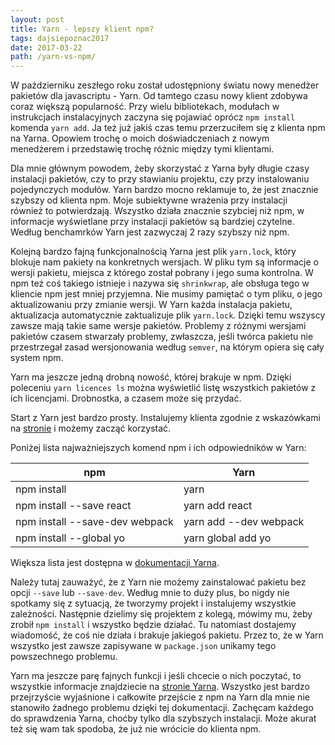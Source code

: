 ```yaml
---
layout: post
title: Yarn - lepszy klient npm?
tags: dajsiepoznac2017
date: 2017-03-22
path: /yarn-vs-npm/
---
```


W październiku zeszłego roku został udostępniony światu nowy menedżer pakietów dla javascriptu - Yarn. Od tamtego czasu nowy klient zdobywa coraz większą popularność. Przy wielu bibliotekach, modułach w instrukcjach instalacyjnych zaczyna się pojawiać oprócz `npm install` komenda `yarn add`. Ja też już jakiś czas temu przerzuciłem się z klienta npm na Yarna. Opowiem trochę o moich doświadczeniach z nowym menedżerem i przedstawię trochę różnic między tymi klientami.

<!--more-->

Dla mnie głównym powodem, żeby skorzystać z Yarna były długie czasy instalacji pakietów, czy to przy stawianiu projektu, czy przy instalowaniu pojedynczych modułów. Yarn bardzo mocno reklamuje to, że jest znacznie szybszy od klienta npm. Moje subiektywne wrażenia przy instalacji również to potwierdzają. Wszystko działa znacznie szybciej niż npm, w informacje wyświetlane przy instalacji pakietów są bardziej czytelne. Według benchamrków Yarn jest zazwyczaj 2 razy szybszy niż npm.

Kolejną bardzo fajną funkcjonalnością Yarna jest plik `yarn.lock`, który blokuje nam pakiety na konkretnych wersjach. W pliku tym są informacje o wersji pakietu, miejsca z którego został pobrany i jego suma kontrolna. W npm też coś takiego istnieje i nazywa się `shrinkwrap`, ale obsługa tego w kliencie npm jest mniej przyjemna. Nie musimy pamiętać o tym pliku, o jego aktualizowaniu przy zmianie wersji. W Yarn każda instalacja pakietu, aktualizacja automatycznie zaktualizuje plik `yarn.lock`. Dzięki temu wszyscy zawsze mają takie same wersje pakietów. Problemy z różnymi wersjami pakietów czasem stwarzały problemy, zwłaszcza, jeśli twórca pakietu nie przestrzegał zasad wersjonowania według `semver`, na którym opiera się cały system npm.

Yarn ma jeszcze jedną drobną nowość, której brakuje w npm. Dzięki poleceniu `yarn licences ls` można wyświetlić listę wszystkich pakietów z ich licencjami. Drobnostka, a czasem może się przydać.

Start z Yarn jest bardzo prosty. Instalujemy klienta zgodnie z wskazówkami na [stronie](https://yarnpkg.com/en/docs/install) i możemy zacząć korzystać.

Poniżej lista najważniejszych komend npm i ich odpowiedników w Yarn:

| npm                            | Yarn                   |
|--------------------------------|------------------------|
| npm install                    | yarn                   |
| npm install --save react       | yarn add react         |
| npm install --save-dev webpack | yarn add --dev webpack |
| npm install --global yo        | yarn global add yo     |

Większa lista jest dostępna w [dokumentacji Yarna](https://yarnpkg.com/en/docs/migrating-from-npm).

Należy tutaj zauważyć, że z Yarn nie możemy zainstalować pakietu bez opcji `--save` lub `--save-dev`. Według mnie to duży plus, bo nigdy nie spotkamy się z sytuacją, że tworzymy projekt i instalujemy wszystkie zależności. Następnie dzielimy się projektem z kolegą, mówimy mu, żeby zrobił `npm install` i wszystko będzie działać. Tu natomiast dostajemy wiadomość, że coś nie działa i brakuje jakiegoś pakietu. Przez to, że w Yarn wszystko jest zawsze zapisywane w `package.json` unikamy tego powszechnego problemu. 

Yarn ma jeszcze parę fajnych funkcji i jeśli chcecie o nich poczytać, to wszystkie informacje znajdziecie na [stronie Yarna](https://yarnpkg.com/en/). Wszystko jest bardzo przejrzyście wyjaśnione i całkowite przejście z npm na Yarn dla mnie nie stanowiło żadnego problemu dzięki tej dokumentacji. Zachęcam każdego do sprawdzenia Yarna, choćby tylko dla szybszych instalacji. Może akurat też się wam tak spodoba, że już nie wrócicie do klienta npm.
